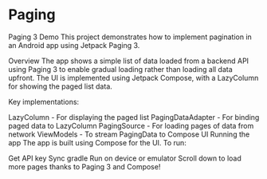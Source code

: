 # Paging
Paging 3 Demo
This project demonstrates how to implement pagination in an Android app using Jetpack Paging 3.

Overview
The app shows a simple list of data loaded from a backend API using Paging 3 to enable gradual loading rather than loading all data upfront.
The UI is implemented using Jetpack Compose, with a LazyColumn for showing the paged list data.

Key implementations:

LazyColumn - For displaying the paged list
PagingDataAdapter - For binding paged data to LazyColumn
PagingSource - For loading pages of data from network
ViewModels - To stream PagingData to Compose UI
Running the app
The app is built using Compose for the UI. To run:

Get API key
Sync gradle
Run on device or emulator
Scroll down to load more pages thanks to Paging 3 and Compose!
